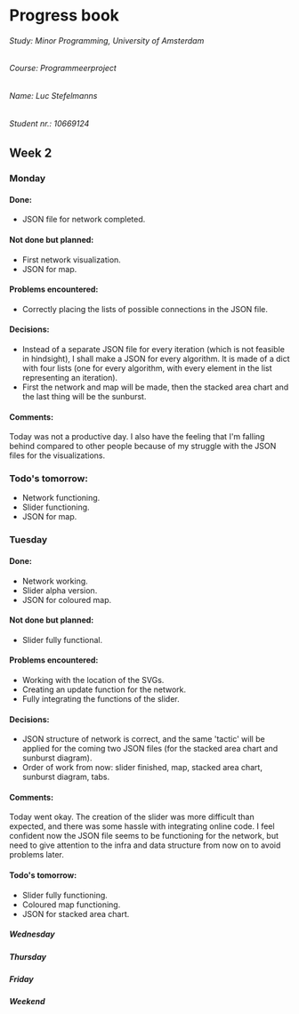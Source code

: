 
# Progress book

###### Study:       Minor Programming, University of Amsterdam
###### Course:      Programmeerproject
###### Name:        Luc Stefelmanns
###### Student nr.: 10669124



## Week 2


### Monday

#### Done:
* JSON file for network completed.

#### Not done but planned:
* First network visualization.
* JSON for map.

#### Problems encountered:
* Correctly placing the lists of possible connections in the JSON file.

#### Decisions:
* Instead of a separate JSON file for every iteration (which is not feasible in hindsight), I shall make a JSON for every algorithm. It is made of a dict with four lists (one for every algorithm, with every element in the list representing an iteration).
* First the network and map will be made, then the stacked area chart and the last thing will be the sunburst.

#### Comments:
Today was not a productive day. I also have the feeling that I'm falling behind compared to other people because of my struggle with the JSON files for the visualizations.

### Todo's tomorrow:
* Network functioning.
* Slider functioning.
* JSON for map.


### Tuesday

#### Done:
* Network working.
* Slider alpha version.
* JSON for coloured map.

#### Not done but planned:
* Slider fully functional.

#### Problems encountered:
* Working with the location of the SVGs.
* Creating an update function for the network.
* Fully integrating the functions of the slider.

#### Decisions:
* JSON structure of network is correct, and the same 'tactic' will be applied for the coming two JSON files (for the stacked area chart and sunburst diagram).
* Order of work from now: slider finished, map, stacked area chart, sunburst diagram, tabs.

#### Comments:
Today went okay. The creation of the slider was more difficult than expected, and there was some hassle with integrating online code. I feel confident now the JSON file seems to be functioning for the network, but need to give attention to the infra and data structure from now on to avoid problems later.

#### Todo's tomorrow:
* Slider fully functioning.
* Coloured map functioning.
* JSON for stacked area chart.


##### Wednesday
##### Thursday
##### Friday
##### Weekend
